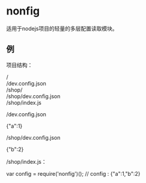 # nonfig
适用于nodejs项目的轻量的多层配置读取模块。

##  例

项目结构：

  /  
  /dev.config.json  
  /shop/  
  /shop/dev.config.json  
  /shop/index.js

/dev.config.json

  {"a":1}

/shop/dev.config.json

  {"b":2}

/shop/index.js：

  var config = require('nonfig')();
  // config : {"a":1,"b":2}
